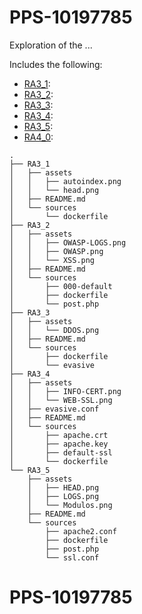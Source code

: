 # PPS-10197785

Exploration of the ...

Includes the following:
* [RA3_1](#TODO):
* [RA3_2](#TODO):
* [RA3_3](#TODO):
* [RA3_4](#TODO):
* [RA3_5](./RA3/RA3_5):
* [RA4_0](www.google.com):
```
.
├── RA3_1
│   ├── assets
│   │   ├── autoindex.png
│   │   └── head.png
│   ├── README.md
│   └── sources
│       └── dockerfile
├── RA3_2
│   ├── assets
│   │   ├── OWASP-LOGS.png
│   │   ├── OWASP.png
│   │   └── XSS.png
│   ├── README.md
│   └── sources
│       ├── 000-default
│       ├── dockerfile
│       └── post.php
├── RA3_3
│   ├── assets
│   │   └── DDOS.png
│   ├── README.md
│   └── sources
│       ├── dockerfile
│       └── evasive
├── RA3_4
│   ├── assets
│   │   ├── INFO-CERT.png
│   │   └── WEB-SSL.png
│   ├── evasive.conf
│   ├── README.md
│   └── sources
│       ├── apache.crt
│       ├── apache.key
│       ├── default-ssl
│       └── dockerfile
└── RA3_5
    ├── assets
    │   ├── HEAD.png
    │   ├── LOGS.png
    │   └── Modulos.png
    ├── README.md
    └── sources
        ├── apache2.conf
        ├── dockerfile
        ├── post.php
        └── ssl.conf

```
# PPS-10197785
